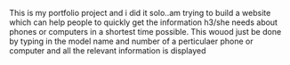 This is my portfolio project and i did it solo..am trying to build a website which can help people to quickly get the information h3/she needs about phones or computers in a shortest time possible. This wouod just be done by typing in the model name and number of a perticulaer phone or computer and all the relevant information is displayed
